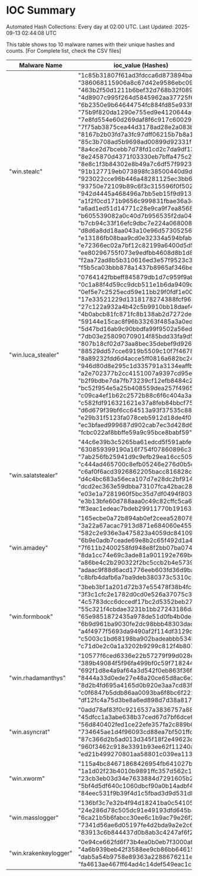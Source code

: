 # IOC Summary

Automated Hash Collections: Every day at 02:00 UTC. Last Updated: 2025-09-13 02:44:08 UTC

This table shows top 10 malware names with their unique hashes and counts. [For Complete list, check the CSV files]

| Malware Name | ioc_value (Hashes) | Count |
|--------------|--------------------|-------|
|  "win.stealc" |  "1c85b31807f61ad3fdcca6d873894ba6"<br> "386068115906a8c67d42e9586ebc0924"<br> "463b2f50d1211b6bef32d768b32f0891"<br> "4d8907c995f264d5845962aa37725f63"<br> "6b2350e9b64644754fc884fd85e933f1"<br> "75b9f820da1290e755ed9e4120644a64"<br> "7e8fd554e60d269daf8f6c917c60029e"<br> "7f75ab3875cea44d3178ad28e2a083b8"<br> "8167b2b03fd7a3fc97dff06215b7b8a1"<br> "85c3b708ad5b9698ad00899d92331f2a"<br> "8a4ce2d7bcebb7d78fd1cd2c7da9df13"<br> "8e245870d4371f03330eb7bffa475c2c"<br> "8e8c1f3b84302e8b49a7c6df57f99237"<br> "91b127719eb073898fc38500440d9d17"<br> "923022cce96b446a48281125ec3bb693"<br> "93750e72109b89c6f3c315596f0f502d"<br> "942d4445a468496a7bb5eb15f9d9137b"<br> "a1f2f0cd171b9656c999831fbae36a3e"<br> "a6ad1ed51d14771c28e9ca9f7ea85681"<br> "b605539082a0c40d7b956535f2da04cd"<br> "b7cb94c33f16efc9dbc7e224a0680089"<br> "d8d6a8dd18aa043a10e96d5730525695"<br> "e13186fb08baa9cd0e32334a594bfaba"<br> "e72366ec02a7bf12c82199a6400d5d5f"<br> "ee80296755f073e9edfbb4608d8b1d89"<br> "f2aa72ad8b5b310616ed3e57f9523c3b"<br> "f5b5ca03bbb878a1437b8965af346bed" | 27 |
|  "win.luca_stealer" |  "0764142fbbeff845879db1d7c959f9ab"<br> "0c1a88f4d59cc9dcb511e1b6da9409d8"<br> "0ef5e7c2525ecd59e11bb29f0fdf1e00"<br> "17e33521229d1318178274388fcf9632"<br> "27c122a932a4b42c5b9910bb18daef49"<br> "4b0abcb81fc871fc8b138ab2d7272de2"<br> "59144e15cac8f96b33263f485a3a0ed7"<br> "5d47bd16ab9c90bbdfa99f9502a56ed3"<br> "7db03e258090709014f85bdd33fa9d5c"<br> "807b18cf02d73aa8bec35debef9d9267"<br> "88529dd57cce6919b5509c10f7f46784"<br> "8a89232fdd6d4acce5ff0816a682bc24"<br> "946d80d8e295c1d335791a3134eaffb7"<br> "a2e702377b2cc4151007a9397cd95e4a"<br> "b2f9bdbe7da7fb73239cf12efb8484c2"<br> "bc52f954e5a25b408559dea257f49653"<br> "c09ca4ef1b62c2572b88c6f6c404a3a8"<br> "c582fdf916321621e37a8feb84bbcf75"<br> "d6d679f39bf6cc64513a93f37535c881"<br> "e29b31f5123fa078ceb5912d18de4f05"<br> "ec3bfaed999687d902cab7ec3d428d61"<br> "fcbc022af8bbffe59a9c95bce8babf59" | 22 |
|  "win.salatstealer" |  "44c6e39b3c5265ba61edcd5f591abfe5"<br> "630859399190a16f754f07860896c3bf"<br> "7ab256fb25941d9c9efb29ea16cc505f"<br> "c444ad465700c8efb05246e276d0b5c3"<br> "c6af0f6acd3926862205bacc816828c2"<br> "d4c4bc683a56eca107d7e28dc2bf914d"<br> "dcd2ec363e59dbba73107fca42bac28e"<br> "e03e1a7281960f5bc35d7df0494f803b"<br> "e3b13bfe60d788aaa0c49c82cffc5ca6"<br> "ff3eac1edeac7bdeb29911770b191634" | 10 |
|  "win.amadey" |  "165ecbe0a72b894ab0ef2ceea528078e"<br> "3a22a67acac7913d871e684060e45553"<br> "582c2e936e3a475823a4059dc84109cd"<br> "6b9e0adb7ceade69e8b2c65f492d1a43"<br> "7f611b2400258fd948e8f2bb07ba0748"<br> "8da1cc74e69c3ade81a901192e769bcc"<br> "a86be4c2b290322f2bc5ccb2b4e5739f"<br> "adaac9f88d6acd1776eeb603fd36d9ba"<br> "c8bfb4dafb6a7ba9deb380373c5310c4" | 9 |
|  "win.formbook" |  "3beb3bf1a201d72b37e55478f38b4fc4"<br> "3f3c1cfc2e1782d0cd0e526a37075c3b"<br> "4c5783dcc6dccedf17bc2d5352beb27f"<br> "55c321f4cbdae3231b1bb27243186da2"<br> "65e9851872435a978de51d0fb4b0de45"<br> "6b9d961ba9030fe2dc98bbb48303dacb"<br> "a4f4977f5693da9490af2f114df3129d"<br> "c5003c1bd68198ba902badeabbb534b1"<br> "c71d0e2c0a1a3202b9299c812f4b807a" | 9 |
|  "win.rhadamanthys" |  "10577f6ced6336e22b57279f99d028e3"<br> "389b49084f5f96fa499bf0c59f718244"<br> "692f1d8e4a9af64a3d542f0eb863f36f"<br> "8444a33d0ede27e48a20ce65d8ac6e2b"<br> "8d2b4fd695a4165d0b920e3aa7cd83f7"<br> "c0f6847b5ddb86aa0093ba6f8bc6f221"<br> "df12fc4a75d3be8a6ed898d7d38a8174" | 7 |
|  "win.asyncrat" |  "0add78af83f0c9216537a3836757a885"<br> "45dfcc1a3abe638b37ced67d7bf6dcef"<br> "56d840402fed1ce22efe357fa2c889b0"<br> "734645ae1d4f96093cd88ea7bf501ffd"<br> "87c366d2b5ad013d345f18f2e49623d5"<br> "960f3462c918e3391b93ee62f11240ab"<br> "ed21b499270801aa58801c039ea11306" | 7 |
|  "win.xworm" |  "115a4bc84671868426954fb641027bb5"<br> "1a1d02f23b4010b9891ffc357d562c14"<br> "23cb3eb03d34e7633884d7291605b251"<br> "5bf4d5df640c1060dbcf90a0b14adbf4"<br> "84eec531f9b39f4d1c5fbad3d9d531db" | 5 |
|  "win.masslogger" |  "136bf3c7e32b4f94d18241ba0c54105f"<br> "24e286d78c505dc91e49193dfd645b88"<br> "6ca21b5b6fabcc30ee6c1b9ac79e26f2"<br> "7341d56ae6d05197fe4d2bda9a2e2c6f"<br> "83913c6b844437d0b8ab3c4247af6f27" | 5 |
|  "win.krakenkeylogger" |  "0e94ce662fd6f73b4ea0b0eb7f3000af"<br> "4a6b939beb42f3588ee9cb86bb646158"<br> "dab5a54b9758e89363a2288676211e37"<br> "fa4613ae467ff64ad4c14def549eac1c" | 4 |